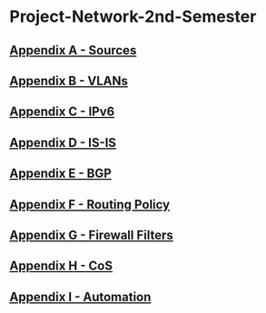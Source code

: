 # Project-Network-2nd-Semester


## [Appendix A - Sources](https://github.com/Helweg/Project-Network-2nd-Semester/blob/master/Appendix%20A/README.md)

## [Appendix B - VLANs](https://github.com/Helweg/Project-Network-2nd-Semester/blob/master/Appendix%20B/README.md)

## [Appendix C - IPv6](https://github.com/Helweg/Project-Network-2nd-Semester/blob/master/Appendix%20C/README.md)

## [Appendix D - IS-IS](https://github.com/Helweg/Project-Network-2nd-Semester/blob/master/Appendix%20D/README.md)

## [Appendix E - BGP](https://github.com/Helweg/Project-Network-2nd-Semester/blob/master/Appendix%20E/README.md)

## [Appendix F - Routing Policy](https://github.com/Helweg/Project-Network-2nd-Semester/blob/master/Appendix%20F/README.md)

## [Appendix G - Firewall Filters](https://github.com/Helweg/Project-Network-2nd-Semester/tree/master/Appendix%20G/README.md)

## [Appendix H - CoS](https://github.com/Helweg/Project-Network-2nd-Semester/blob/master/Appendix%20H/README.md)

## [Appendix I - Automation](https://github.com/lydiavasileva/LLD-to-junos-config-project/)

